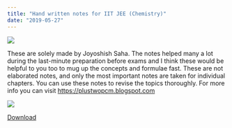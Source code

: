 ```yaml
---
title: "Hand written notes for IIT JEE (Chemistry)"
date: "2019-05-27"
---
```


![](/images/hand-written-notes.jpg)

These are solely made by Joyoshish Saha. The notes helped many a lot during the last-minute preparation before exams and I think these would be helpful to you too to mug up the concepts and formulae fast. These are not elaborated notes, and only the most important notes are taken for individual chapters. You can use these notes to revise the topics thoroughly. For more info you can visit https://plustwopcm.blogspot.com

![](/images/IMG_20190527_085709-1-231x300.jpg)

[Download](https://drive.google.com/drive/folders/0B7XcLFlIzDZ8aWY3MUg2UEZJaFE?usp=sharing)
